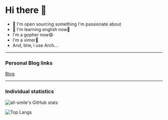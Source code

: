 # Hi there 👋


- 🔭 I'm open sourcing something I'm passionate about
- 📖 I'm learning english now💪
- I'm a gopher now😄
- I'm a vimer🐛
- And, btw, i use Arch...

---

### Personal Blog links

[Blog](https://here-Leslie-Lau.github.io) <br/>

---

### Individual statistics

![all-smile's GitHub stats](https://github-readme-stats.vercel.app/api?username=here-leslie-lau&show_icons=true&count_private=true&theme=radical&count_private=true)

![Top Langs](https://github-readme-stats.vercel.app/api/top-langs/?username=here-leslie-lau&show_icons=true&theme=radical&layout=compact&count_private=true)
